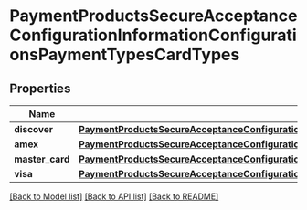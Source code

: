 # PaymentProductsSecureAcceptanceConfigurationInformationConfigurationsPaymentTypesCardTypes

## Properties
Name | Type | Description | Notes
------------ | ------------- | ------------- | -------------
**discover** | [**PaymentProductsSecureAcceptanceConfigurationInformationConfigurationsPaymentTypesCardTypesDiscover**](PaymentProductsSecureAcceptanceConfigurationInformationConfigurationsPaymentTypesCardTypesDiscover.md) |  | [optional] 
**amex** | [**PaymentProductsSecureAcceptanceConfigurationInformationConfigurationsPaymentTypesCardTypesDiscover**](PaymentProductsSecureAcceptanceConfigurationInformationConfigurationsPaymentTypesCardTypesDiscover.md) |  | [optional] 
**master_card** | [**PaymentProductsSecureAcceptanceConfigurationInformationConfigurationsPaymentTypesCardTypesDiscover**](PaymentProductsSecureAcceptanceConfigurationInformationConfigurationsPaymentTypesCardTypesDiscover.md) |  | [optional] 
**visa** | [**PaymentProductsSecureAcceptanceConfigurationInformationConfigurationsPaymentTypesCardTypesDiscover**](PaymentProductsSecureAcceptanceConfigurationInformationConfigurationsPaymentTypesCardTypesDiscover.md) |  | [optional] 

[[Back to Model list]](../README.md#documentation-for-models) [[Back to API list]](../README.md#documentation-for-api-endpoints) [[Back to README]](../README.md)


